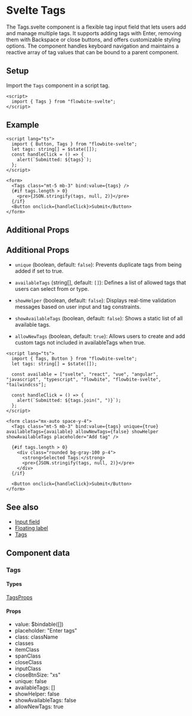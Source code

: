 # Svelte Tags


The Tags.svelte component is a flexible tag input field that lets users add and manage multiple tags. It supports adding tags with Enter, removing them with Backspace or close buttons, and offers customizable styling options. The component handles keyboard navigation and maintains a reactive array of tag values that can be bound to a parent component.

## Setup

Import the `Tags` component in a script tag.

```svelte
<script>
  import { Tags } from "flowbite-svelte";
</script>
```

## Example

```svelte
<script lang="ts">
  import { Button, Tags } from "flowbite-svelte";
  let tags: string[] = $state([]);
  const handleClick = () => {
    alert(`Submitted: ${tags}`);
  };
</script>

<form>
  <Tags class="mt-5 mb-3" bind:value={tags} />
  {#if tags.length > 0}
    <pre>{JSON.stringify(tags, null, 2)}</pre>
  {/if}
  <Button onclick={handleClick}>Submit</Button>
</form>
```

## Additional Props

## Additional Props

- `unique` (boolean, default: `false`): Prevents duplicate tags from being added if set to true.

- `availableTags` (string[], default: `[]`): Defines a list of allowed tags that users can select from or type.

- `showHelper` (boolean, default: `false`): Displays real-time validation messages based on user input and tag constraints.

- `showAvailableTags` (boolean, default: `false`): Shows a static list of all available tags.

- `allowNewTags` (boolean, default: `true`): Allows users to create and add custom tags not included in availableTags when true.

```svelte
<script lang="ts">
  import { Tags, Button } from "flowbite-svelte";
  let tags: string[] = $state([]);

  const available = ["svelte", "react", "vue", "angular", "javascript", "typescript", "flowbite", "flowbite-svelte", "tailwindcss"];

  const handleClick = () => {
    alert(`Submitted: ${tags.join(", ")}`);
  };
</script>

<form class="mx-auto space-y-4">
  <Tags class="mt-5 mb-3" bind:value={tags} unique={true} availableTags={available} allowNewTags={false} showHelper showAvailableTags placeholder="Add tag" />

  {#if tags.length > 0}
    <div class="rounded bg-gray-100 p-4">
      <strong>Selected Tags:</strong>
      <pre>{JSON.stringify(tags, null, 2)}</pre>
    </div>
  {/if}

  <Button onclick={handleClick}>Submit</Button>
</form>
```

## See also

- [Input field](https://flowbite-svelte.com/llm/forms/input-field.md)
- [Floating label](https://flowbite-svelte.com/llm/forms/floating-label.md)
- [Tags](https://flowbite-svelte.com/llm/extend/tags.md)

## Component data

### Tags

#### Types

[TagsProps](https://github.com/themesberg/flowbite-svelte/blob/main/src/lib/types.ts#L884)

#### Props

- value: $bindable([])
- placeholder: "Enter tags"
- class: className
- classes
- itemClass
- spanClass
- closeClass
- inputClass
- closeBtnSize: "xs"
- unique: false
- availableTags: []
- showHelper: false
- showAvailableTags: false
- allowNewTags: true

